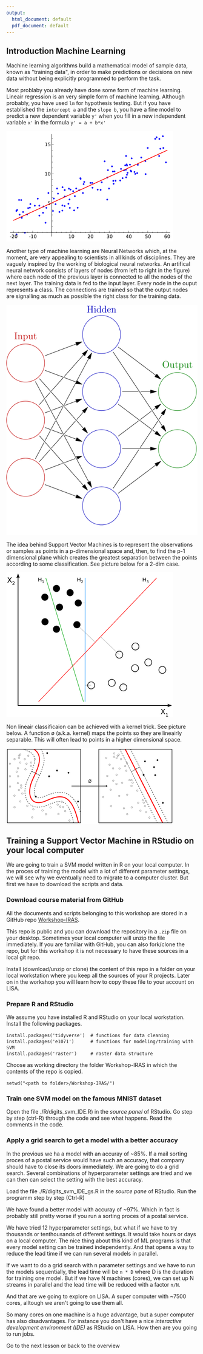 ```yaml
---
output:
  html_document: default
  pdf_document: default
---
```

## Introduction Machine Learning

Machine learning algorithms build a mathematical model of sample data, known as "training data", in order to make predictions or decisions on new data without being explicitly programmed to perform the task.

Most problaby you already have done some form of machine learning. Lineair regression is an 
very simple form of machine learning. Although probably, you have used `lm` for hypothesis testing. But if you have established the `intercept a` and the `slope b`, you have a fine model to predict a new dependent variable `y'` when you fill in a new independent variable `x'` in the formula `y' = a + b*x'`

![_Lineair Regression_](./lineair_regression.png)

Another type of machine learning are Neural Networks which, at the moment, are very appealing to scientists in all kinds of disciplines. They are vaguely inspired by the working of biological neural networks. An artifical neural network consists of layers of nodes (from left to right in the figure) where each node of the previous layer is connected to all the nodes of the next layer. The training data is fed to the input layer. Every node in the ouput represents a class. The connections are trained so that the output nodes are signalling as much as possible the right class for the training data.

![_Artificial Neural Network_](./NN.png)

The idea behind Support Vector Machines is to represent the observations or samples as points in a p-dimensional space and, then, to find the p-1 dimensional plane which creates the greatest separation between the points according to some classification. See picture below for a 2-dim case. 

![SVM](./svm1.png)

Non lineair classificaion can be achieved with a kernel trick. See picture below. A function ø (a.k.a. kernel) maps the points so they are lineairly separable. This will often lead to points in a higher dimensional space.

![Non-lineair SVM with _kernel_](./svm.png)

## Training a Support Vector Machine in RStudio on your local computer

We are going to train a SVM model written in R on your local computer. In the proces of training the model with a lot of different parameter settings, we will see why we eventually need to migrate to a computer cluster. But first we have to download the scripts and data.

### Download course material from GitHub

All the documents and scripts belonging to this workshop are stored in a GitHub repo [Workshop-IRAS](https://github.com/UtrechtUniversity/Workshop-IRAS).

This repo is public and you can download the repository in a `.zip` file on your desktop. Sometimes your local computer will unzip the file immediately. If you are familiar with GitHub, you can also fork/clone the repo, but for this workshop it is not necessary to have these sources in a local git repo.

Install (download/unzip or clone) the content of this repo in a folder on your local workstation where you keep all the sources of your R projects. Later on in the workshop you will learn how to copy these file to your account on LISA.


### Prepare R and RStudio

We assume you have installed R and RStudio on your local workstation. Install the following packages.

```
install.packages('tidyverse')  # functions for data cleaning
install.packages('e1071')      # functions for modeling/training with SVM
install.packages('raster')     # raster data structure 
```
Choose as working directory the folder Workshop-IRAS in which the contents of the repo is copied.

```
setwd("<path to folder>/Workshop-IRAS/")
```
### Train one SVM model on the famous MNIST dataset

Open the file ./R/digits_svm_IDE.R) in the _source panel_ of RStudio. Go step by step (ctrl-R) through the code and see what happens. Read the comments in the code.

### Apply a grid search to get a model with a better accuracy

In the previous we ha a model with an accuray of ~85%. If a mail sorting proces of a postal service would have such an accuracy, that company should have to close its doors immediately. We are going to do a grid search. Several combinations of hyperparameter settings are tried and we can then can select the setting with the best accuracy. 

Load the file ./R/digits_svm_IDE_gs.R in the _source pane_ of RStudio. Run the programm step by step (Ctrl-R)

We have found a better model with accuray of ~97%. Which in fact is probably still pretty worse if you run a sorting proces of a postal service.

We have tried 12 hyperparameter settings, but what if we have to try thousands or tenthousands of different settings. It would take hours or days on a local computer. The nice thing about this kind of ML programs is that every model setting can be trained independently. And that opens a way to reduce the lead time if we can run several models in parallel.

If we want to do a grid search with n parameter settings and we have to run the models sequentially, the lead time will be `n * D` where D is the duration for training one model. But if we have N machines (cores), we can set up N streams in parallel and the lead time will be reduced with a factor `n/N`.

And that are we going to explore on LISA. A super computer with ~7500 cores, alltough we aren't going to use them all.

So many cores on one machine is a huge advantage, but a super computer has also disadvantages.
For instance you don't have a nice _interactive development environment (IDE)_ as RStudio on LISA. How then are you going to run jobs. 

Go to the next lesson or back to the overview



















